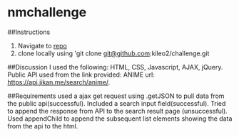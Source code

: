 # nmchallenge

##Instructions
1. Navigate to [repo](https://github.com/kileo2/challenge.git)
2. clone locally using 'git clone git@github.com:kileo2/challenge.git

##Discussion
I used the following: HTML, CSS, Javascript, AJAX, jQuery. 
Public API used from the link provided: ANIME url: https://api.jikan.me/search/anime/. 

##Requirements
used a ajax get request using .getJSON to pull data from the public api(successful). 
Included a search input field(successful). 
Tried to append the response from API to the search result page (unsuccessful). Used appendChild to append the subsequent list elements showing the data from the api to the html. 

